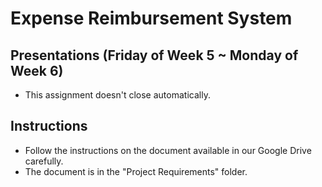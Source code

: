 # Expense Reimbursement System

## Presentations (Friday of Week 5 ~ Monday of Week 6)
* This assignment doesn't close automatically.

## Instructions
* Follow the instructions on the document available in our Google Drive carefully.
* The document is in the "Project Requirements" folder.
